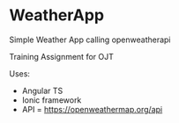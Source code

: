 # WeatherApp
Simple Weather App calling openweatherapi


Training Assignment for OJT

Uses:
- Angular TS
- Ionic framework
- API = https://openweathermap.org/api